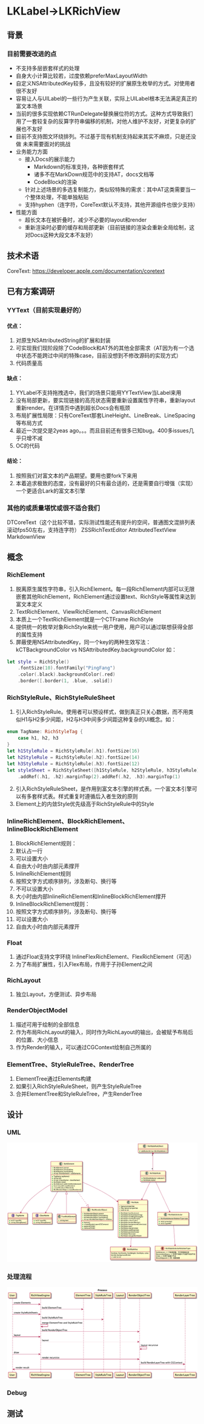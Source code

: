 # LKLabel->LKRichView
## 背景
### 目前需要改进的点
- 不支持多层嵌套样式的处理
- 自身大小计算比较若，过度依赖preferMaxLayoutWidth
- 自定义NSAttributedKey较多，且没有较好的扩展原生枚举的方式。对使用者很不友好
- 容易让人与UILabel的一些行为产生关联，实际上UILabel根本无法满足真正的富文本场景
- 当前的很多实现依赖CTRunDelegate替换展位符的方式。这种方式导致我们用了一套较复杂的反算字符串偏移的机制，对他人维护不友好，对更复杂的扩展也不友好
- 目前不支持图文环绕排列。不过基于现有机制支持起来其实不麻烦，只是还没做
未来需要面对的挑战
- 业务能力方面
  - 接入Docs的展示能力
    - Markdown的标准支持，各种嵌套样式
    - 诸多不在MarkDown规范中的支持AT，docs文档等
    - CodeBlock的渲染
  - 针对上述场景的多选复制能力，类似较特殊的需求：其中AT这类需要当一个整体处理，不能单独粘贴
  - 支持hyphen（连字符，CoreText默认不支持，其他开源组件也很少支持）
- 性能方面
  - 超长文本在被折叠时，减少不必要的layout和render
  - 重新渲染时必要的缓存和局部更新（目前链接的渲染会重新全局绘制，这对Docs这种大段文本不友好）
## 技术术语
CoreText: https://developer.apple.com/documentation/coretext

## 已有方案调研
### YYText（目前实现最好的）
#### 优点：
1. 对原生NSAttributedString的扩展和封装
2. 可实现我们现阶段除了CodeBlock和AT外的其他全部需求（AT因为有一个选中状态不能跨过中间的特殊case，目前没想到不修改源码的实现方式）
3. 代码质量高
#### 缺点：
1. YYLabel不支持拖拽选中，我们的场景只能用YYTextView当Label来用
2. 没有局部更新，要实现链接的高亮状态需要重新设置属性字符串，重新layout重新render。在详情页中遇到超长Docs会有瓶颈
3. 布局扩展性局限：只有CoreText那套LineHeight、LineBreak、LineSpacing等布局方式
4. 最近一次提交是2yeas ago。。。而且目前还有很多已知bug。400多issues几乎只增不减
5. OC的代码
#### 结论：
1. 按照我们对富文本的产品期望。要用也要fork下来用
2. 本着追求极致的态度，没有最好的只有最合适的，还是需要自行增强（实现）一个更适合Lark的富文本引擎
### 其他的或质量堪忧或很不适合我们
DTCoreText（这个比较不错，实际测试性能还有提升的空间，普通图文混排列表滚动fps50左右，支持连字符）
ZSSRichTextEditor 
AttributedTextView 
MarkdownView 

## 概念
### RichElement
1. 脱离原生属性字符串，引入RichElement。每一段RichElement内部可以无限嵌套其他RichElement，RichElement通过设置text、RichStyle等属性来达到富文本定义
2. TextRichElement、ViewRichElement、CanvasRichElement
3. 本质上一个TextRichElement就是一个CTFrame
RichStyle
1. 提供统一的枚举对象RichStyle来统一用户使用，用户可以通过联想获得全部的属性支持
2. 屏蔽使用NSAttributedKey，同一个key的两种生效写法：kCTBackgroundColor vs NSAttributedKey.backgroundColor
如：
```swift
let style = RichStyle()
    .fontSize(10).fontFamily("PingFang")
    .color(.black).backgroundColor(.red)
    .border([.border(1, .blue, .solid])
```
### RichStyleRule、RichStyleRuleSheet
1. 引入RichStyleRule。使用者可以预设样式，做到真正只关心数据，而不用类似H1与H2多少间距，H2与H3中间多少间距这种复杂的UI概念。如：
```swift
enum TagName: RichStyleTag {
    case h1, h2, h3
}
let h1StyleRule = RichStyleRule(.h1).fontSize(16)
let h2StyleRule = RichStyleRule(.h2).fontSize(14)
let h3StyleRule = RichStyleRule(.h3).fontSize(12)
let styleSheet = RichStyleSheet([h1StyleRule, h2StyleRule, h3StyleRule])
    .addRef(.h1, .h2).marginTop(2).addRef(.h2, .h3).marginTop(1)
```
2. 引入RichStyleRuleSheet，是作用到富文本引擎的样式表。一个富文本引擎可以有多套样式表。样式重复时遵循后入者生效的原则
3. Element上的内敛Style优先级高于RichStyleRule中的Style
### InlineRichElement、BlockRichElement、InlineBlockRichElement
1. BlockRichElement规则：
  1. 默认占一行
  2. 可以设置大小
  3. 自由大小时由内部元素撑开
2. InlineRichElement规则
  1. 按照文字方式顺序排列，涉及断句、换行等
  2. 不可以设置大小
  3. 大小时由内部InlineRichElement和InlineBlockRichElement撑开
3. InlineBlockRichElement规则：
  1. 按照文字方式顺序排列，涉及断句、换行等
  2. 可以设置大小
  3. 自由大小时由内部元素撑开
### Float
1. 通过Float支持文字环绕
InlineFlexRichElement、FlexRichElement（可选）
1. 为了布局扩展性，引入Flex布局，作用于子孙Element之间
### RichLayout
1. 独立Layout，方便测试、异步布局
### RenderObjectModel
1. 描述可用于绘制的全部信息
2. 作为布局RichLayout的输入，同时作为RichLayout的输出，会被赋予布局后的位置、大小信息
3. 作为Render的输入，可以通过CGContext绘制自己所属的
### ElementTree、StyleRuleTree、RenderTree
1. ElementTree通过Elements构建
2. 如果引入RichStyleRuleSheet，则产生StyleRuleTree
3. 合并ElementTree和StyleRuleTree，产生RenderTree
## 设计
### UML
![UML](./images/RichViewUML.png)
### 处理流程
![UML](./images/ElementTree-StyleRuleTree-RenderTree.png)
### Debug
## 测试


